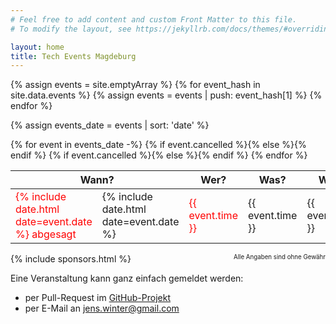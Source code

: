 ```yaml
---
# Feel free to add content and custom Front Matter to this file.
# To modify the layout, see https://jekyllrb.com/docs/themes/#overriding-theme-defaults

layout: home
title: Tech Events Magdeburg
---
```

{% assign events = site.emptyArray %}
{% for event_hash in site.data.events %}
  {% assign events = events | push: event_hash[1] %}
{% endfor %}

{% assign events_date = events | sort: 'date' %}

<table>
    <thead>
        <tr>
            <th colspan="2">Wann?</th>
            <th>Wer?</th>
            <th>Was?</th>
            <th>Wo?</th>
            <th></th>
        </tr>
    </thead>
    <tbody>
        {% for event in events_date -%}
        <tr>
            {% if event.cancelled %}<td style="color: red;">{% include date.html date=event.date %} <i class="fas fa-exclamation-triangle"></i> abgesagt</td>{% else %}<td>{% include date.html date=event.date %}</td>{% endif %}
            {% if event.cancelled %}<td style="color: red;">{{ event.time }}</td>{% else %}<td>{{ event.time }}</td>{% endif %}
            <td>{{ event.org }}</td>
            <td>{{ event.title }}</td>
            <td>{{ event.location }}</td>
            <td><a href="{{ event.url }}">{{ event.url_title }}</a></td>
        </tr>
        {% endfor %}
    </tbody>
</table>

<sub style="float: right;"><sup>Alle Angaben sind ohne Gewähr</sup></sub>

{% include sponsors.html %}

Eine Veranstaltung kann ganz einfach gemeldet werden:
- per Pull-Request im [GitHub-Projekt](https://github.com/JensWinter/tech-events-magdeburg/tree/gh-pages)
- per E-Mail an <jens.winter@gmail.com>
